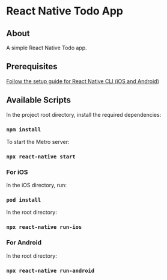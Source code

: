 
 #  React Native Todo App

## About

A simple React Native Todo app. 

## Prerequisites

[Follow the setup guide for React Native CLI (iOS and Android)](https://reactnative.dev/docs/environment-setup)

##  Available Scripts

In the project root directory, install the required dependencies:

###  `npm install`

To start the Metro server:
 
### `npx react-native start`

### For iOS

In the iOS directory, run: 

###  `pod install`

In the root directory: 

### `npx react-native run-ios`

### For Android

In the root directory: 

### `npx react-native run-android`
